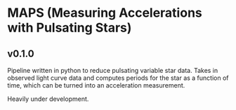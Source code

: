 # MAPS (Measuring Accelerations with Pulsating Stars)
## v0.1.0
Pipeline written in python to reduce pulsating variable star data. Takes in observed light curve data and computes periods for the star as a function of time, which can be turned into an acceleration measurement. 

Heavily under development. 
